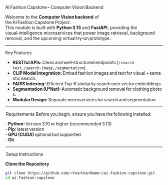 AI Fashion Capstone – Computer Vision Backend

Welcome to the **Computer Vision backend** of the AI Fashion Capstone Project.  
This module is built with **Python 3.13** and **FastAPI**, providing the visual‑intelligence microservices that power image retrieval, background removal, and the upcoming virtual try‑on prototype.

---

Key Features
- **RESTful APIs:** Clean and well‑structured endpoints (`/search-text`, `/search-image`, `/segmentation`).
- **CLIP Model Integration:** Embed fashion images and text for visual + semantic search.
- **FAISS Indexing:** Efficient Top‑K similarity search over vector embeddings.
- **Segmentation (U²Net):** Automatic background removal for clothing photos.
- **Modular Design:** Separate microservices for search and segmentation.

---

 Requirements
Before you begin, ensure you have the following installed:

- **Python:** Version 3.10 or higher (recommended 3.13)  
- **Pip:** latest version  
- **GPU (CUDA)** optional but supported  
- **Git**

---

 Setup Instructions

**Clone the Repository**
```bash
git clone https://github.com/<YourUserName>/ai-fashion-capstone.git
cd ai-fashion-capstone
